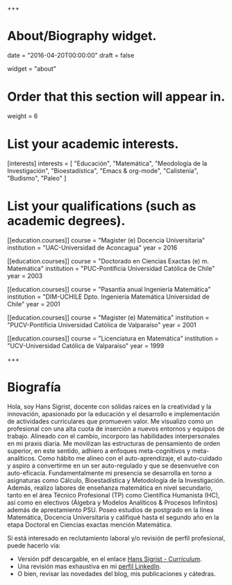+++
# About/Biography widget.

date = "2016-04-20T00:00:00"
draft = false

widget = "about"

# Order that this section will appear in.
weight = 6

# List your academic interests.
[interests]
  interests = [
    "Educación",
    "Matemática",
    "Meodología de la Investigación",
	"Bioestadística",
	"Emacs & org-mode",
	"Calistenia",
	"Budismo",
	"Paleo"
  ]

# List your qualifications (such as academic degrees).
[[education.courses]]
  course = "Magister (e) Docencia Universitaria"
  institution = "UAC-Universidad de Aconcagua"
  year = 2016

[[education.courses]]
  course = "Doctorado en Ciencias Exactas (e) m. Matemática"
  institution = "PUC-Pontificia Universidad Católica de Chile"
  year = 2003

[[education.courses]]
  course = "Pasantía anual Ingeniería Matemática"
  institution = "DIM-UCHILE Dpto. Ingeniería Matemática Universidad de Chile"
  year = 2001
 
[[education.courses]]
  course = "Magister (e) Matemática"
  institution = "PUCV-Pontificia Universidad Católica de Valparaíso"
  year = 2001

[[education.courses]]
  course = "Licenciatura en Matemática"
  institution = "UCV-Universidad Católica de Valparaíso"
  year = 1999

+++

# Biografía

Hola, soy Hans Sigrist, docente con sólidas raíces en la creatividad y la innovación, apasionado por la educación y el desarrollo e implementación de actividades curriculares que promueven valor. Me visualizo como un profesional con una alta cuota de inserción a nuevos entornos y equipos de trabajo. Alineado con el cambio, incorporo las habilidades interpersonales en mi praxis diaria. Me movilizan las estructuras de pensamiento de orden superior, en este sentido, adhiero a enfoques meta-cognitivos y meta-analíticos. Como hábito me alineo con el auto-aprendizaje, el auto-cuidado y aspiro a convertirme en un ser auto-regulado y que se desenvuelve con auto-eficacia. Fundamentalmente mi presencia se desarrolla en torno a asignaturas como Cálculo, Bioestadística y Metodología de la Investigación. Además, realizo labores de enseñanza matemática en nivel secundario, tanto en el área Técnico Profesional (TP) como Científica Humanista (HC), así como en electivos (Álgebra y Modelos Analíticos & Procesos Infinitos) además de aprestamiento PSU. Poseo estudios de postgrado en la línea Matemática, Docencia Universitaria y califiqué hasta el segundo año en la etapa Doctoral en Ciencias exactas mención Matemática.

Si está interesado en reclutamiento laboral y/o revisión de perfil profesional, puede hacerlo vía:

- Versión pdf descargable, en el enlace <i class="fa fa-link"></i> [Hans Sigrist - Currículum](https://db.tt/F0CTQMdIwe).
- Una revisión mas exhaustiva en mi <i class="fa fa-link"></i> [perfil LinkedIn](http://cl.linkedin.com/in/hsigrist).
- O bien, revisar las novedades del blog, mis publicaciones y cátedras.
